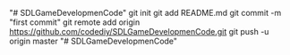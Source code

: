 "# SDLGameDevelopmenCode"  git init git add README.md git commit -m "first commit" git remote add origin https://github.com/codediy/SDLGameDevelopmenCode.git git push -u origin master
"# SDLGameDevelopmenCode" 

